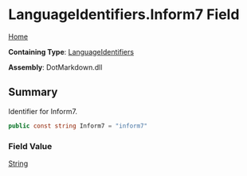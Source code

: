 # LanguageIdentifiers\.Inform7 Field

[Home](../../../README.md)

**Containing Type**: [LanguageIdentifiers](../README.md)

**Assembly**: DotMarkdown\.dll

## Summary

Identifier for Inform7\.

```csharp
public const string Inform7 = "inform7"
```

### Field Value

[String](https://docs.microsoft.com/en-us/dotnet/api/system.string)

